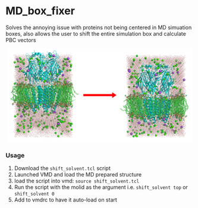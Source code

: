 # MD_box_fixer

Solves the annoying issue with proteins not being centered in MD simuation boxes, also allows the user to shift the entire simulation box and calculate PBC vectors

![](Shifting_protein.png)

### Usage
1) Download the `shift_solvent.tcl` script
2) Launched VMD and load the MD prepared structure
3) load the script into vmd: `source shift_solvent.tcl`
4) Run the script with the molid as the argument i.e. `shift_solvent top` or `shift_solvent 0`
5) Add to vmdrc to have it auto-load on start
